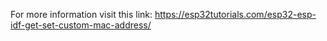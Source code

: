 For more information visit this link:
https://esp32tutorials.com/esp32-esp-idf-get-set-custom-mac-address/